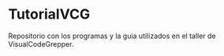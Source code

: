 # TutorialVCG
Repositorio con los programas y la guia utilizados en el taller de VisualCodeGrepper.
